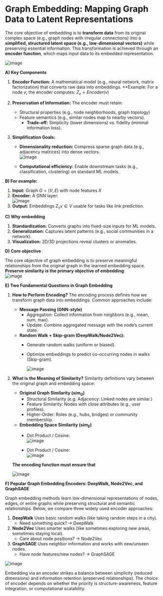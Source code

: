 # Graph Embedding: Mapping Graph Data to Latent Representations
The core objective of embedding is to **transform data** from its original complex space (e.g., graph nodes with irregular connections) into a **simplified, structured latent space (e.g., low-dimensional vectors)** while preserving essential information. This transformation is achieved through an **encoder function**, which maps input data to its embedded representation.  

![image](https://github.com/user-attachments/assets/0b356f90-b625-49a3-ad5a-fcf55fd1eaf7)  


**A) Key Components**
 1. **Encoder Function:** A mathematical model (e.g., neural network, matrix factorization) that converts raw data into embeddings. **Example: For a node $v$, the encoder computes: $Z_v=Encoder(v)$
    
 2. **Preservation of Information:** The encoder must retain:
    - Structural properties (e.g., node neighborhoods, graph topology)  
    - Feature semantics (e.g., similar nodes map to nearby vectors).  
      * **Trade-off:** Simplicity (lower dimensions) vs. fidelity (minimal information loss).
        
 3. **Simplification Goals:**
     - **Dimensionality reduction:** Compress sparse graph data (e.g., adjacency matrices) into dense vectors.   
       ![image](https://github.com/user-attachments/assets/6dcd49d7-33ed-4d5c-a674-845136841be1)

     - **Computational efficiency:** Enable downstream tasks (e.g., classification, clustering) on standard ML models.

**B) For example:**  
  1. **Input:** Graph $G=(V,E)$ with node features $X$  
  2. **Encoder:** A GNN layer:   
     ![image](https://github.com/user-attachments/assets/466fa878-9593-4d26-b6ee-a646c970c630)  
  3. **Output:** Embeddings ${Z_v}v∈V$ usable for tasks like link prediction.  


**C) Why embedding**
  1. **Standardization:** Converts graphs into fixed-size inputs for ML models.
  2. **Generalization:** Captures latent patterns (e.g., social communities in a network).
  3. **Visualization:** 2D/3D projections reveal clusters or anomalies.

**D) Core objective**  

The core objective of graph embedding is to preserve meaningful relationships from the original graph in the learned embedding space. **Preserve similarity is the primary objective of embedding**:   
![image](https://github.com/user-attachments/assets/5a6ac4a8-3383-4d8e-b298-10a873826e7f)   

**E) Two Fundamental Questions in Graph Embedding**  

  1. **How to Perform Encoding?** The encoding process defines how we transform graph data into embeddings. Common approaches include:
      - **Message Passing (GNN-style)**
        * Aggregation: Collect information from neighbors (e.g., mean, sum, max).
        * Update: Combine aggregated message with the node’s current state. 
      - **Random Walk + Skip-gram (DeepWalk/Node2Vec):**
        * Generate random walks (uniform or biased).
        * Optimize embeddings to predict co-occurring nodes in walks (Skip-gram).
          
          ![image](https://github.com/user-attachments/assets/4150760e-1e8d-4d41-82f5-5c4827df5540)
          
  2. **What is the Meaning of Similarity?** Similarity definitions vary between the original graph and embedding space:
     * **Original Graph Similarity ($sim_G$)**
       - Structural Similarity (e.g. Adjacency: Linked nodes are similar.)
       - Feature Similarity: Nodes with close attributes (e.g., user profiles).
       - Higher-Order: Roles (e.g., hubs, bridges) or community membership.  
     * **Embedding Space Similarity ($sim_E$)**
       - Dot Product / Cosine:  
          ![image](https://github.com/user-attachments/assets/655d73e8-c86f-4109-837b-eb9327135e60)

       - Dot Product / Cosine:  
         ![image](https://github.com/user-attachments/assets/be588b6e-3064-48fe-ba4a-f130bb48162d)

     **The encoding function must ensure that**
     
     ![image](https://github.com/user-attachments/assets/23331180-2b37-46e3-a554-8307352bb3f8)

**F) Popular Graph Embedding Encoders: DeepWalk, Node2Vec, and GraphSAGE**  

Graph embedding methods learn low-dimensional representations of nodes, edges, or entire graphs while preserving structural and semantic relationships. Below, we compare three widely used encoder approaches:

 1. **DeepWalk** Uses basic random walks (like taking random steps in a city).
     - Need something quick? → DeepWalk
 2. **Node2Vec** Uses smarter walks (like sometimes exploring new areas, sometimes staying local).
    - Care about node positions? → Node2Vec
 3. **GraphSAGE** Uses neighbor information and works with new/unseen nodes.
     - Have node features/new nodes? → GraphSAGE   
   
 ![image](https://github.com/user-attachments/assets/7c4c9a46-0fd3-4860-8dce-7777421ffda8)

Embedding via an encoder strikes a balance between simplicity (reduced dimensions) and information retention (preserved relationships). The choice of encoder depends on whether the priority is structure-awareness, feature integration, or computational scalability.  
